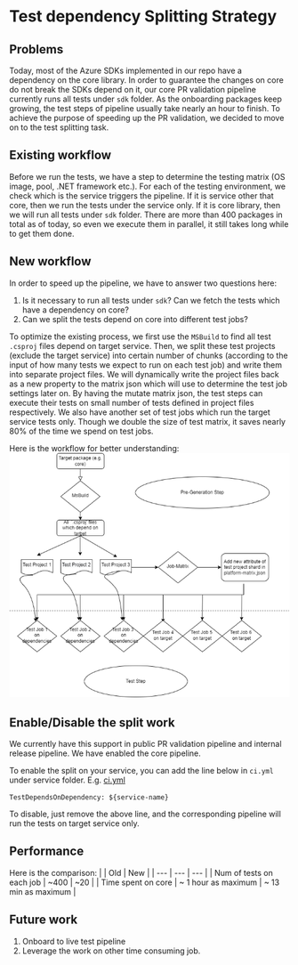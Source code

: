# Test dependency Splitting Strategy
## Problems
Today, most of the Azure SDKs implemented in our repo have a dependency on the core library. In order to guarantee the changes on core do not break the SDKs depend on it, our core PR validation pipeline currently runs all tests under `sdk` folder. As the onboarding packages keep growing, the test steps of pipeline usually take nearly an hour to finish. To achieve the purpose of speeding up the PR validation, we decided to move on to the test splitting task.

## Existing workflow
Before we run the tests, we have a step to determine the testing matrix (OS image, pool, .NET framework etc.). For each of the testing environment, we check which is the service triggers the pipeline. If it is service other that core, then we run the tests under the service only. If it is core library, then we will run all tests under `sdk` folder. There are more than 400 packages in total as of today, so even we execute them in parallel, it still takes long while to get them done. 

## New workflow
In order to speed up the pipeline, we have to answer two questions here:

1. Is it necessary to run all tests under `sdk`? Can we fetch the tests which have a dependency on core?
1. Can we split the tests depend on core into different test jobs?

To optimize the existing process, we first use the `MSBuild` to find all test `.csproj` files depend on target service. Then, we split these test projects (exclude the target service) into certain number of chunks (according to the input of how many tests we expect to run on each test job) and write them into separate project files. We will dynamically write the project files back as a new property to the matrix json which will use to determine the test job settings later on. By having the mutate matrix json, the test steps can execute their tests on small number of tests defined in project files respectively. We also have another set of test jobs which run the target service tests only. Though we double the size of test matrix, it saves nearly 80% of the time we spend on test jobs.

Here is the workflow for better understanding:
![Workflow](assets/test-split-workflow.png)

## Enable/Disable the split work
We currently have this support in public PR validation pipeline and internal release pipeline.
We have enabled the core pipeline.

To enable the split on your service, you can add the line below in `ci.yml` under service folder. E.g. [ci.yml](https://github.com/Azure/azure-sdk-for-net/blob/main/sdk/core/ci.yml)
```
TestDependsOnDependency: ${service-name}
```
To disable, just remove the above line, and the corresponding pipeline will run the tests on target service only.

## Performance
Here is the comparison:
|     | Old | New |
| --- | --- | --- |
| Num of tests on each job | ~400 | ~20 |
| Time spent on core | ~ 1 hour as maximum | ~ 13 min as maximum | 

## Future work
1. Onboard to live test pipeline
1. Leverage the work on other time consuming job.